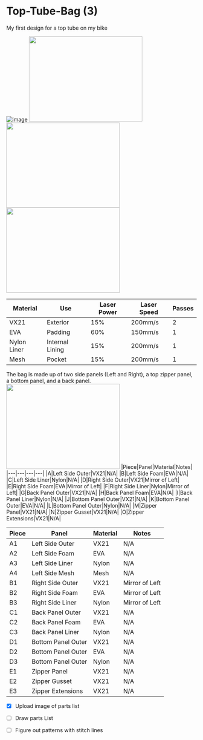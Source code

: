 # Top-Tube-Bag (3)
My first design for a top tube on my bike





![image](https://github.com/miniluigi/Top-Tube-Bag/assets/45057973/f00c3100-4ac4-45f1-8c4a-47dbe842ba4c|width=100)
<img src="https://github.com/miniluigi/Top-Tube-Bag/assets/45057973/7c27af94-b1e9-4c42-8642-b5d0bf4b4131" width="300" height="225"> <img src="https://github.com/miniluigi/Top-Tube-Bag/assets/45057973/ebd5fa83-e6b0-431d-aac5-5980dd25bbe6" width="300" height="225"> <img src="https://github.com/miniluigi/Top-Tube-Bag/assets/45057973/a3fc4996-204c-4796-8bad-75956cd3e86e" width="300" height="225">



|Material|Use|Laser Power|Laser Speed|Passes|
|---|---|---|---|---|
|VX21|Exterior|15%|200mm/s|2|
|EVA|Padding|60%|150mm/s|1|
|Nylon Liner|Internal Lining|15%|200mm/s|1|
|Mesh|Pocket|15%|200mm/s|1|

The bag is made up of two side panels (Left and Right), a top zipper panel, a bottom panel, and a back panel.
<img src="https://github.com/miniluigi/Top-Tube-Bag/assets/45057973/f47677ae-5c6d-4611-90ff-72f69c0cdff4" width="300" height="225">
|Piece|Panel|Material|Notes|
|---|---|---|---|
|A|Left Side Outer|VX21|N/A|
|B|Left Side Foam|EVA|N/A|
|C|Left Side Liner|Nylon|N/A|
|D|Right Side Outer|VX21|Mirror of Left|
|E|Right Side Foam|EVA|Mirror of Left|
|F|Right Side Liner|Nylon|Mirror of Left|
|G|Back Panel Outer|VX21|N/A|
|H|Back Panel Foam|EVA|N/A|
|I|Back Panel Liner|Nylon|N/A|
|J|Bottom Panel Outer|VX21|N/A|
|K|Bottom Panel Outer|EVA|N/A|
|L|Bottom Panel Outer|Nylon|N/A|
|M|Zipper Panel|VX21|N/A|
|N|Zipper Gusset|VX21|N/A|
|O|Zipper Extensions|VX21|N/A|

|Piece|Panel|Material|Notes|
|---|---|---|---|
|A1|Left Side Outer|VX21|N/A|
|A2|Left Side Foam|EVA|N/A|
|A3|Left Side Liner|Nylon|N/A|
|A4|Left Side Mesh|Mesh|N/A|
|B1|Right Side Outer|VX21|Mirror of Left|
|B2|Right Side Foam|EVA|Mirror of Left|
|B3|Right Side Liner|Nylon|Mirror of Left|
|C1|Back Panel Outer|VX21|N/A|
|C2|Back Panel Foam|EVA|N/A|
|C3|Back Panel Liner|Nylon|N/A|
|D1|Bottom Panel Outer|VX21|N/A|
|D2|Bottom Panel Outer|EVA|N/A|
|D3|Bottom Panel Outer|Nylon|N/A|
|E1|Zipper Panel|VX21|N/A|
|E2|Zipper Gusset|VX21|N/A|
|E3|Zipper Extensions|VX21|N/A|

- [x] Upload image of parts list
- [ ] Draw parts List
- [ ] Figure out patterns with stitch lines

